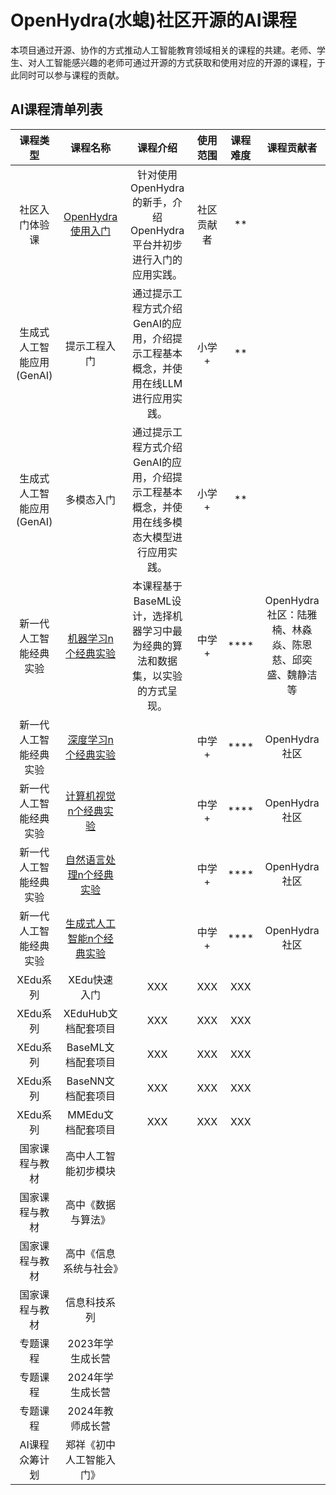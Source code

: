 # OpenHydra(水螅)社区开源的AI课程

本项目通过开源、协作的方式推动人工智能教育领域相关的课程的共建。老师、学生、对人工智能感兴趣的老师可通过开源的方式获取和使用对应的开源的课程，于此同时可以参与课程的贡献。

## AI课程清单列表

|课程类型|课程名称|课程介绍|使用范围|课程难度|课程贡献者|
|:----:|:----:|:----:|:----:|:----:|:----:|
|社区入门体验课|[OpenHydra使用入门](courses/demo-course/README.md)|针对使用OpenHydra的新手，介绍OpenHydra平台并初步进行入门的应用实践。|社区贡献者|**||
|生成式人工智能应用(GenAI)|提示工程入门|通过提示工程方式介绍GenAI的应用，介绍提示工程基本概念，并使用在线LLM进行应用实践。|小学+|**||
|生成式人工智能应用(GenAI)|多模态入门|通过提示工程方式介绍GenAI的应用，介绍提示工程基本概念，并使用在线多模态大模型进行应用实践。|小学+|**||
|新一代人工智能经典实验|[机器学习n个经典实验](courses/n-ml-lab/README.md)|本课程基于BaseML设计，选择机器学习中最为经典的算法和数据集，以实验的方式呈现。|中学+|****|OpenHydra社区：陆雅楠、林淼焱、陈恩慈、邱奕盛、魏静洁等|
|新一代人工智能经典实验|[深度学习n个经典实验]()||中学+|****|OpenHydra社区|
|新一代人工智能经典实验|[计算机视觉n个经典实验]()||中学+|****|OpenHydra社区|
|新一代人工智能经典实验|[自然语言处理n个经典实验]()||中学+|****|OpenHydra社区|
|新一代人工智能经典实验|[生成式人工智能n个经典实验]()||中学+|****|OpenHydra社区|
|XEdu系列|XEdu快速入门|XXX|XXX|XXX|
|XEdu系列|XEduHub文档配套项目|XXX|XXX|XXX|
|XEdu系列|BaseML文档配套项目|XXX|XXX|XXX|
|XEdu系列|BaseNN文档配套项目|XXX|XXX|XXX|
|XEdu系列|MMEdu文档配套项目|XXX|XXX|XXX|
|国家课程与教材|高中人工智能初步模块||||
|国家课程与教材|高中《数据与算法》||||
|国家课程与教材|高中《信息系统与社会》||||
|国家课程与教材|信息科技系列||||
|专题课程|2023年学生成长营||||
|专题课程|2024年学生成长营||||
|专题课程|2024年教师成长营||||
|AI课程众筹计划|郑祥《初中人工智能入门》||||
